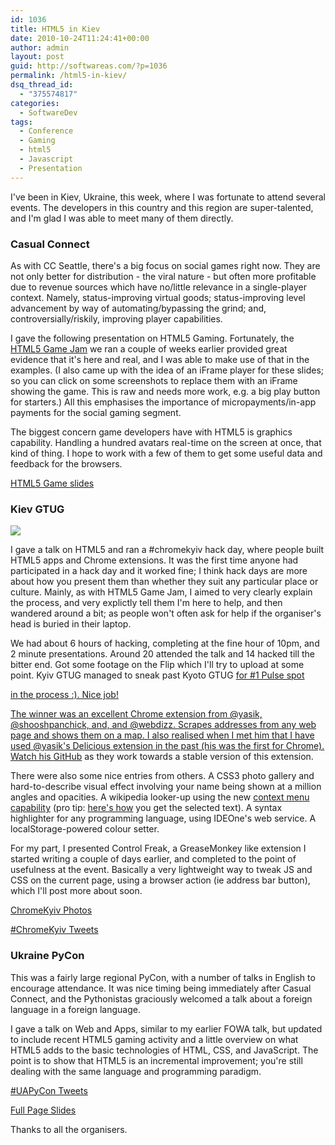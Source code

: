 ```yaml
---
id: 1036
title: HTML5 in Kiev
date: 2010-10-24T11:24:41+00:00
author: admin
layout: post
guid: http://softwareas.com/?p=1036
permalink: /html5-in-kiev/
dsq_thread_id:
  - "375574817"
categories:
  - SoftwareDev
tags:
  - Conference
  - Gaming
  - html5
  - Javascript
  - Presentation
---
```

<p>I've been in Kiev, Ukraine, this week, where I was fortunate to attend several events. The developers in this country and this region are super-talented, and I'm glad I was able to meet many of them directly.</p>

<h3>Casual Connect</h3>

<p>As with CC Seattle, there's a big focus on social games right now. They are not only better for distribution - the viral nature - but often more profitable due to revenue sources which have no/little relevance in a single-player context. Namely, status-improving virtual goods; status-improving level advancement by way of automating/bypassing the grind; and, controversially/riskily, improving player capabilities.</p>

<p>I gave the following presentation on HTML5 Gaming. Fortunately, the <a href="http://html5gamejam.com">HTML5 Game Jam</a> we ran a couple of weeks earlier provided great evidence that it's here and real, and I was able to make use of that in the examples. (I also came up with the idea of an iFrame player for these slides; so you can click on some screenshots to replace them with an iFrame showing the game. This is raw and needs more work, e.g. a big play button for starters.) All this emphasises the importance of micropayments/in-app payments for the social gaming segment.</p>

<p>The biggest concern game developers have with HTML5 is graphics capability. Handling a hundred avatars real-time on the screen at once, that kind of thing. I hope to work with a few of them to get some useful data and feedback for the browsers.</p>

<a href="http://prez.mahemoff.com/kiev-html5games/local.bilingual.html">HTML5 Game slides</a>

<!--
<iframe src="http://prez.mahemoff.com/kiev-html5games/local.bilingual.html" style="width:500px; height:400px; margin-bottom: 1em;"></iframe> 
-->

<h3>Kiev GTUG</h3>

<img src="http://lh5.ggpht.com/_EmdNgeUM0lg/TMMUWwEWWII/AAAAAAAAElg/w20J02ONC08/s576/DSC_0047.JPG">

<p>I gave a talk on HTML5 and ran a #chromekyiv hack day, where people built HTML5 apps and Chrome extensions. It was the first time anyone had participated in a hack day and it worked fine; I think hack days are more about how you present them than whether they suit any particular place or culture. Mainly, as with HTML5 Game Jam, I aimed to very clearly explain the process, and very explictly tell them I'm here to help, and then wandered around a bit; as people won't often ask for help if the organiser's head is buried in their laptop.</p>

<p>We had about 6 hours of hacking, completing at the fine hour of 10pm, and 2 minute presentations. Around 20 attended the talk and 14 hacked till the bitter end. Got some footage on the Flip which I'll try to upload at some point. Kyiv GTUG managed to sneak past Kyoto GTUG <a href="http://www.gtugs.org/pulse.jsp">for #1 Pulse spot</p> in the process :). Nice job!

<p>The winner was an excellent Chrome extension from @yasik, @shooshpanchick, and, and @webdizz. Scrapes addresses from any web page and shows them on a map. I also realised when I met him that I have used @yasik's Delicious extension in the past (his was the first for Chrome). Watch his <a href="http://github.com/Yasik/twearth">GitHub</a> as they work towards a stable version of this extension.</p>

<p>There were also some nice entries from others. A CSS3 photo gallery and hard-to-describe visual effect involving your name being shown at a million angles and opacities. A wikipedia looker-up using the new <a href="http://chromestory.com/2010/10/explore-the-right-click-menu-the-ultimate-list-of-chrome-context-menu-extensions/">context menu capability</a> (pro tip: <a href="http://pastebin.com/Eebz8iMq">here's how</a> you get the selected text). A syntax highlighter for any programming language, using IDEOne's web service. A localStorage-powered colour setter.</p>

<p>For my part, I presented Control Freak, a GreaseMonkey like extension I started writing a couple of days earlier, and completed to the point of usefulness at the event. Basically a very lightweight way to tweak JS and CSS on the current page, using a browser action (ie address bar button), which I'll post more about soon.</p>

<p><a href="http://picasaweb.google.com/kyivgtug7/ChromeHackathon#">ChromeKyiv Photos</a></p>

<p><a href="http://jsbin.com/izilo3">#ChromeKyiv Tweets</a></p>

<h3>Ukraine PyCon</h3>

<p>This was a fairly large regional PyCon, with a number of talks in English to encourage attendance. It was nice timing being immediately after Casual Connect, and the Pythonistas graciously welcomed a talk about a foreign language in a foreign language.</p>

<p>I gave a talk on Web and Apps, similar to my earlier FOWA talk, but updated to include recent HTML5 gaming activity and a little overview on what HTML5 adds to the basic technologies of HTML, CSS, and JavaScript. The point is to show that HTML5 is an incremental improvement; you're still dealing with the same language and programming paradigm.</p>

<a href="http://jsbin.com/uveno3">#UAPyCon Tweets</a>

<a href="http://prez.mahemoff.com/kiev-apps/">Full Page Slides</a>

<!--
<iframe src="http://prez.mahemoff.com/kiev-apps" style="width:500px; height:400px; margin-bottom: 1em;"></iframe>
-->

<p>Thanks to all the organisers.</p>
